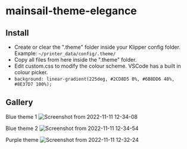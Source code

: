 # mainsail-theme-elegance

## Install
- Create or clear the ".theme" folder inside your Klipper config folder. Example: `~/printer_data/config/.theme/`
- Copy all files from here inside the ".theme" folder.
- Edit custom.css to modify the colour scheme. VSCode has a built in colour picker.
- `background: linear-gradient(225deg, #2CD8D5 0%, #6B8DD6 48%, #8E37D7 100%);`

## Gallery
Blue theme 1
![Screenshot from 2022-11-11 12-34-08](https://user-images.githubusercontent.com/7228980/201228328-61f50dfa-4a27-450b-b2ac-cfdb59eac840.png)

Blue theme 2
![Screenshot from 2022-11-11 12-34-54](https://user-images.githubusercontent.com/7228980/201228353-6fc2bfed-3727-49bf-9603-a2086fec9776.png)

Purple theme
![Screenshot from 2022-11-11 12-32-24](https://user-images.githubusercontent.com/7228980/201228408-960e9e5c-eb06-4b91-96b2-be1f604cd236.png)
